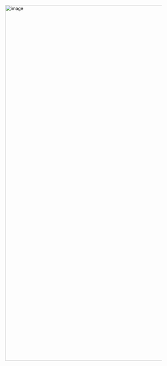 <img width="1557" height="1141" alt="image" src="https://github.com/user-attachments/assets/3a32182a-d36f-4c89-987c-8d86c58050c2" />
